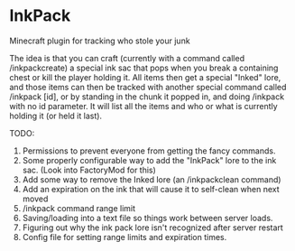 InkPack
=======

Minecraft plugin for tracking who stole your junk

The idea is that you can craft (currently with a command called /inkpackcreate) a special ink sac that pops when you break a containing chest or kill the player holding it. All items then get a special "Inked" lore, and those items can then be tracked with another special command called /inkpack [id], or by standing in the chunk it popped in, and doing /inkpack with no id parameter. It will list all the items and who or what is currently holding it (or held it last).

TODO:

1. Permissions to prevent everyone from getting the fancy commands.
2. Some properly configurable way to add the "InkPack" lore to the ink sac. (Look into FactoryMod for this)
3. Add some way to remove the Inked lore (an /inkpackclean command)
4. Add an expiration on the ink that will cause it to self-clean when next moved
5. /inkpack command range limit
6. Saving/loading into a text file so things work between server loads.
7. Figuring out why the ink pack lore isn't recognized after server restart
6. Config file for setting range limits and expiration times.
